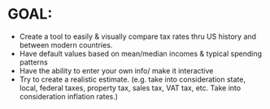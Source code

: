 # GOAL:
- Create a tool to easily & visually compare tax rates thru US history and between modern countries.
- Have default values based on mean/median incomes & typical spending patterns
- Have the ability to enter your own info/ make it interactive
- Try to create a realistic estimate. (e.g. take into consideration state, local, federal taxes, property tax, sales tax, VAT tax, etc. Take into consideration inflation rates.)
